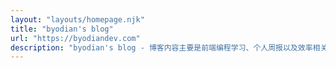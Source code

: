 ```yaml
---
layout: "layouts/homepage.njk"
title: "byodian's blog"
url: "https://byodiandev.com"
description: "byodian's blog - 博客内容主要是前端编程学习、个人周报以及效率相关的工作流总结"
---
```


